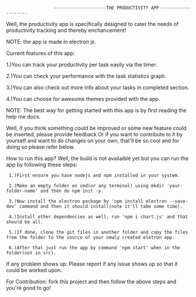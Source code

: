                       --------------------THE PRODUCTIVITY APP--------------------

Well, the productivity app is specifically designed to cater the needs of productivity tracking and thereby enchancement!

NOTE: the app is made in electron js.

Current features of this app:

1.)You can track your productivity per task easily via the timer.

2.)You can check your performance with the task statistics graph.

3.)You can also check out more info about your tasks in completed section.

4.)You can choose for awesome themes provided with the app.

NOTE: The best way for getting started with this app is by first reading the help me docs.

Well, if you think something could be improved or some new feature could be inserted, please provide feedback
Or if you want to contribute to it by yourself and want to do changes on your own, that'll be so cool and for doing so please refer below.

 How to run this app?
 Well, the build is not availaible yet but you can run the app by following these steps:
 
     1.)First ensure you have nodejs and npm installed in your system.
     
     2.)Make an empty folder on cmd(or any terminal) using mkdir 'your-folder-name' and then do npm init -y.
     
     3.)Now install the electron package by 'npm install electron --save-dev' command and then it should install(note it'll take some time).
     
     4.)Install other dependencies as well, run 'npm i chart.js' and that should be all. 
     
     5.)If done, clone the git files in another folder and copy the files from the folder to the source of your newly created eletron app.
     
     6.)After that just run the app by command 'npm start' when in the folder(not in src).
    
 If any problem shows up:
    Please report if any issue shows up so that it could be worked upon.
 
 For Contribution:
     fork this project and then follow the above steps and you're good to go!
